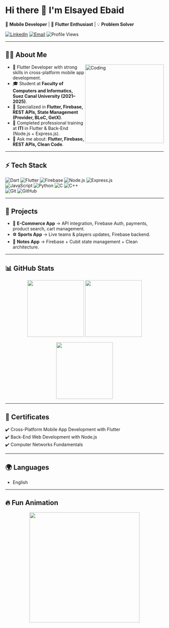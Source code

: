 # Hi there 👋 I'm Elsayed Ebaid  

📱 **Mobile Developer** | 🚀 **Flutter Enthusiast** | 💡 **Problem Solver**  

[![LinkedIn](https://img.shields.io/badge/LinkedIn-blue?logo=linkedin&logoColor=white)](https://linkedin.com/in/elsayed-ebaid-flutter-development) 
[![Email](https://img.shields.io/badge/Email-red?logo=gmail&logoColor=white)](mailto:engelsayedebaid@gmail.com) 
![Profile Views](https://komarev.com/ghpvc/?username=engelsayedebaid&color=blueviolet)

---

## 🧑‍💻 About Me  

<img align="right" alt="Coding" width="250" src="https://raw.githubusercontent.com/rajpratyush/rajpratyush/master/me_2.gif" />

- 🔭 Flutter Developer with strong skills in cross-platform mobile app development.  
- 🎓 Student at **Faculty of Computers and Informatics, Suez Canal University (2021–2025)**.  
- 📱 Specialized in **Flutter, Firebase, REST APIs, State Management (Provider, BLoC, GetX)**.  
- 🌱 Completed professional training at **ITI** in Flutter & Back-End (Node.js + Express.js).  
- 💬 Ask me about: **Flutter, Firebase, REST APIs, Clean Code**.  

---

## ⚡ Tech Stack  

![Dart](https://img.shields.io/badge/Dart-0175C2?logo=dart&logoColor=white)
![Flutter](https://img.shields.io/badge/Flutter-02569B?logo=flutter&logoColor=white)
![Firebase](https://img.shields.io/badge/Firebase-FFCA28?logo=firebase&logoColor=black)
![Node.js](https://img.shields.io/badge/Node.js-339933?logo=node.js&logoColor=white)
![Express.js](https://img.shields.io/badge/Express.js-000000?logo=express&logoColor=white)  
![JavaScript](https://img.shields.io/badge/JavaScript-F7DF1E?logo=javascript&logoColor=black)
![Python](https://img.shields.io/badge/Python-3776AB?logo=python&logoColor=white)
![C](https://img.shields.io/badge/C-A8B9CC?logo=c&logoColor=black)
![C++](https://img.shields.io/badge/C++-00599C?logo=c%2B%2B&logoColor=white)  
![Git](https://img.shields.io/badge/Git-F05032?logo=git&logoColor=white)
![GitHub](https://img.shields.io/badge/GitHub-181717?logo=github&logoColor=white)

---

## 📂 Projects  
- 🛒 **E-Commerce App** → API integration, Firebase Auth, payments, product search, cart management.  
- ⚽ **Sports App** → Live teams & players updates, Firebase backend.  
- 📝 **Notes App** → Firebase + Cubit state management + Clean architecture.  

---

## 📊 GitHub Stats  

<p align="center">
  <img src="https://github-readme-stats.vercel.app/api?username=engelsayedebaid&show_icons=true&theme=tokyonight" height="180"/>
  <img src="https://github-readme-stats.vercel.app/api/top-langs/?username=engelsayedebaid&layout=compact&theme=tokyonight" height="180"/>
</p>

<p align="center">
  <img src="https://github-readme-streak-stats.herokuapp.com/?user=engelsayedebaid&theme=tokyonight" height="180"/>
</p>

---

## 🎯 Certificates  
✔️ Cross-Platform Mobile App Development with Flutter  
✔️ Back-End Web Development with Node.js  
✔️ Computer Networks Fundamentals  

---

## 🌍 Languages  
- English  

---

## 🔥 Fun Animation  

<p align="center">
  <img src="https://raw.githubusercontent.com/abhisheknaiidu/abhisheknaiidu/master/code.gif" width="350"/>
</p>
